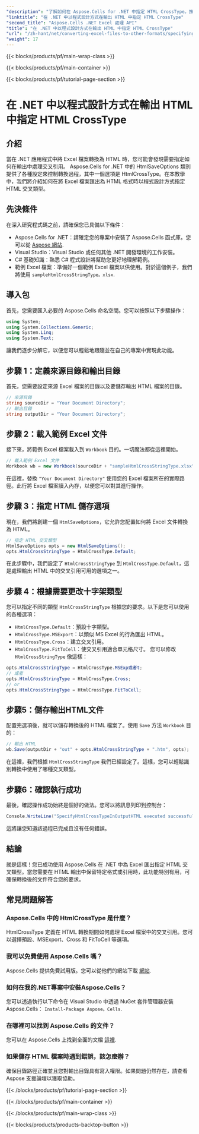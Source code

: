 ```yaml
---
"description": "了解如何在 Aspose.Cells for .NET 中指定 HTML CrossType。按照我們的逐步教程，將 Excel 檔案精確地轉換為 HTML。"
"linktitle": "在 .NET 中以程式設計方式在輸出 HTML 中指定 HTML CrossType"
"second_title": "Aspose.Cells .NET Excel 處理 API"
"title": "在 .NET 中以程式設計方式在輸出 HTML 中指定 HTML CrossType"
"url": "/zh-hant/net/converting-excel-files-to-other-formats/specifying-html-crosstype-in-output-html/"
"weight": 17
---
```


{{< blocks/products/pf/main-wrap-class >}}

{{< blocks/products/pf/main-container >}}

{{< blocks/products/pf/tutorial-page-section >}}

# 在 .NET 中以程式設計方式在輸出 HTML 中指定 HTML CrossType

## 介紹
當在 .NET 應用程式中將 Excel 檔案轉換為 HTML 時，您可能會發現需要指定如何在輸出中處理交叉引用。 Aspose.Cells for .NET 中的 HtmlSaveOptions 類別提供了各種設定來控制轉換過程，其中一個選項是 HtmlCrossType。在本教學中，我們將介紹如何在將 Excel 檔案匯出為 HTML 格式時以程式設計方式指定 HTML 交叉類型。 
## 先決條件
在深入研究程式碼之前，請確保您已具備以下條件：
- Aspose.Cells for .NET：請確定您的專案中安裝了 Aspose.Cells 函式庫。您可以從 [Aspose 網站](https://releases。aspose.com/cells/net/).
- Visual Studio：Visual Studio 或任何其他 .NET 開發環境的工作安裝。
- C# 基礎知識：熟悉 C# 程式設計將幫助您更好地理解範例。
- 範例 Excel 檔案：準備好一個範例 Excel 檔案以供使用。對於這個例子，我們將使用 `sampleHtmlCrossStringType。xlsx`.
## 導入包
首先，您需要匯入必要的 Aspose.Cells 命名空間。您可以按照以下步驟操作：
```csharp
using System;
using System.Collections.Generic;
using System.Linq;
using System.Text;
```
讓我們逐步分解它，以便您可以輕鬆地跟隨並在自己的專案中實現此功能。
## 步驟 1：定義來源目錄和輸出目錄
首先，您需要設定來源 Excel 檔案的目錄以及要儲存輸出 HTML 檔案的目錄。
```csharp
// 來源目錄
string sourceDir = "Your Document Directory";
// 輸出目錄
string outputDir = "Your Document Directory";
```
## 步驟 2：載入範例 Excel 文件
接下來，將範例 Excel 檔案載入到 `Workbook` 目的。一切魔法都從這裡開始。
```csharp
// 載入範例 Excel 文件
Workbook wb = new Workbook(sourceDir + "sampleHtmlCrossStringType.xlsx");
```
在這裡，替換 `"Your Document Directory"` 使用您的 Excel 檔案所在的實際路徑。此行將 Excel 檔案讀入內存，以便您可以對其進行操作。
## 步驟 3：指定 HTML 儲存選項
現在，我們將創建一個 `HtmlSaveOptions`，它允許您配置如何將 Excel 文件轉換為 HTML。
```csharp
// 指定 HTML 交叉類型
HtmlSaveOptions opts = new HtmlSaveOptions();
opts.HtmlCrossStringType = HtmlCrossType.Default;
```
在此步驟中，我們設定了 `HtmlCrossStringType` 到 `HtmlCrossType.Default`，這是處理輸出 HTML 中的交叉引用可用的選項之一。
## 步驟 4：根據需要更改十字架類型
您可以指定不同的類型 `HtmlCrossStringType` 根據您的要求。以下是您可以使用的各種選項：
- `HtmlCrossType.Default`：預設十字類型。
- `HtmlCrossType.MSExport`：以類似 MS Excel 的行為匯出 HTML。
- `HtmlCrossType.Cross`：建立交叉引用。
- `HtmlCrossType.FitToCell`：使交叉引用適合單元格尺寸。
您可以修改 `HtmlCrossStringType` 像這樣：
```csharp
opts.HtmlCrossStringType = HtmlCrossType.MSExp或者t;
// 或者 
opts.HtmlCrossStringType = HtmlCrossType.Cross;
// or
opts.HtmlCrossStringType = HtmlCrossType.FitToCell;
```
## 步驟5：儲存輸出HTML文件
配置完選項後，就可以儲存轉換後的 HTML 檔案了。使用 `Save` 方法 `Workbook` 目的：
```csharp
// 輸出 HTML
wb.Save(outputDir + "out" + opts.HtmlCrossStringType + ".htm", opts);
```
在這裡，我們根據 `HtmlCrossStringType` 我們已經設定了。這樣，您可以輕鬆識別轉換中使用了哪種交叉類型。
## 步驟6：確認執行成功
最後，確認操作成功始終是個好的做法。您可以將訊息列印到控制台：
```csharp
Console.WriteLine("SpecifyHtmlCrossTypeInOutputHTML executed successfully.\r\n");
```
這將讓您知道該過程已完成且沒有任何錯誤。
## 結論
就是這樣！您已成功使用 Aspose.Cells 在 .NET 中為 Excel 匯出指定 HTML 交叉類型。當您需要在 HTML 輸出中保留特定格式或引用時，此功能特別有用，可確保轉換後的文件符合您的要求。
## 常見問題解答
### Aspose.Cells 中的 HtmlCrossType 是什麼？  
HtmlCrossType 定義在 HTML 轉換期間如何處理 Excel 檔案中的交叉引用。您可以選擇預設、MSExport、Cross 和 FitToCell 等選項。
### 我可以免費使用 Aspose.Cells 嗎？  
Aspose.Cells 提供免費試用版。您可以從他們的網站下載 [網站](https://releases。aspose.com/).
### 如何在我的.NET專案中安裝Aspose.Cells？  
您可以透過執行以下命令在 Visual Studio 中透過 NuGet 套件管理器安裝 Aspose.Cells： `Install-Package Aspose。Cells`.
### 在哪裡可以找到 Aspose.Cells 的文件？  
您可以在 Aspose.Cells 上找到全面的文檔 [這裡](https://reference。aspose.com/cells/net/).
### 如果儲存 HTML 檔案時遇到錯誤，該怎麼辦？  
確保目錄路徑正確並且您對輸出目錄具有寫入權限。如果問題仍然存在，請查看 Aspose 支援論壇以獲取協助。

{{< /blocks/products/pf/tutorial-page-section >}}

{{< /blocks/products/pf/main-container >}}

{{< /blocks/products/pf/main-wrap-class >}}

{{< blocks/products/products-backtop-button >}}